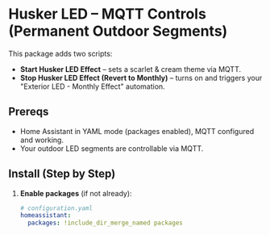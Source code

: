# Husker LED – MQTT Controls (Permanent Outdoor Segments)

This package adds two scripts:
- **Start Husker LED Effect** – sets a scarlet & cream theme via MQTT.
- **Stop Husker LED Effect (Revert to Monthly)** – turns on and triggers your "Exterior LED - Monthly Effect" automation.

## Prereqs
- Home Assistant in YAML mode (packages enabled), MQTT configured and working.
- Your outdoor LED segments are controllable via MQTT.

## Install (Step by Step)
1. **Enable packages** (if not already):
   ```yaml
   # configuration.yaml
   homeassistant:
     packages: !include_dir_merge_named packages
